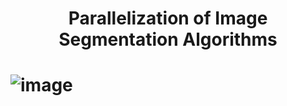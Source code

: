 <h1 align=center>Parallelization of Image Segmentation Algorithms<h1>

![image](https://user-images.githubusercontent.com/59109508/145264610-d2bd55f9-c7da-451a-ae7e-e67fbef0f5bb.png)
